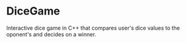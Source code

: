 # DiceGame
Interactive dice game in C++ that compares user's dice values to the oponent's and decides on a winner. 
